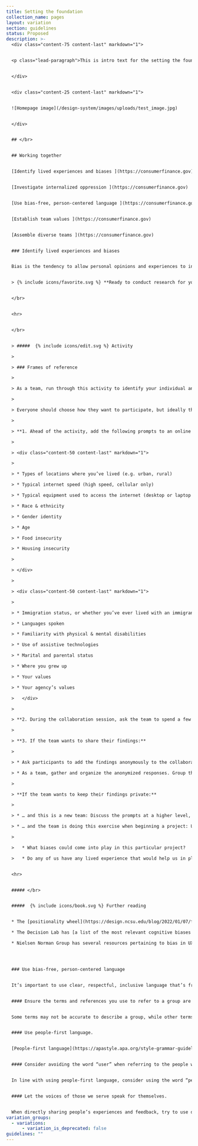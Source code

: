 ```yaml
---
title: Setting the foundation
collection_name: pages
layout: variation
section: guidelines
status: Proposed
description: >-
  <div class="content-75 content-last" markdown="1">


  <p class="lead-paragraph">This is intro text for the setting the foundation page. It is a very short paragraph. It is beautiful and awesome, and <strong>and it has a key point in bold text.</strong> </p>


  </div>


  <div class="content-25 content-last" markdown="1">


  ![Homepage image](/design-system/images/uploads/test_image.jpg)


  </div>


  ## </br>


  ## Working together


  [Identify lived experiences and biases ](https://consumerfinance.gov)


  [Investigate internalized oppression ](https://consumerfinance.gov)


  [Use bias-free, person-centered language ](https://consumerfinance.gov)


  [Establish team values ](https://consumerfinance.gov)


  [Assemble diverse teams ](https://consumerfinance.gov)


  ### Identify lived experiences and biases


  Bias is the tendency to allow personal opinions and experiences to influence one’s judgment. It’s part of the human condition to rely on these cognitive shortcuts and to assume others think like us or have similar values, opinions, and beliefs. Bias can skew our research and design activities, whether in our choice of who participates, what information is collected, or how information is interpreted. Awareness of our biases is key to mitigating against them, and that’s where the frames of reference exercise can be particularly valuable.   


  > {% include icons/favorite.svg %} **Ready to conduct research for your project?** Learn how to [check your biases when moderating a research session](https://consumerfinance.gov). 


  </br>


  <hr>


  </br>


  > #####  {% include icons/edit.svg %} Activity

  >

  > ### Frames of reference

  >

  > As a team, run through this activity to identify your individual and collective biases before beginning research or design activities. If possible, couple the exercise with a review of what you have learned about the audience.   

  >

  > Everyone should choose how they want to participate, but ideally this can be a group activity.   

  >

  > **1. Ahead of the activity, add the following prompts to an online collaboration tool set to private mode.** Organize the prompts so all participants have enough room to add their responses. (More prompts can be found in [18F’s frames of reference form](https://docs.google.com/forms/d/e/1FAIpQLScI0iTQEstjECMzFVuyMt0Giku69YggEkAlybQPlH4y7Ik9Vg/viewform).)

  >

  > <div class="content-50 content-last" markdown="1">

  >

  > * Types of locations where you’ve lived (e.g. urban, rural)   

  > * Typical internet speed (high speed, cellular only)  

  > * Typical equipment used to access the internet (desktop or laptop computer, or mobile device only)   

  > * Race & ethnicity   

  > * Gender identity   

  > * Age   

  > * Food insecurity  

  > * Housing insecurity  

  >

  > </div>

  >

  > <div class="content-50 content-last" markdown="1">

  >

  > * Immigration status, or whether you’ve ever lived with an immigrant  

  > * Languages spoken   

  > * Familiarity with physical & mental disabilities   

  > * Use of assistive technologies  

  > * Marital and parental status  

  > * Where you grew up  

  > * Your values

  > * Your agency’s values    

  >   </div>

  >

  > **2. During the collaboration session, ask the team to spend a few minutes privately noting their own personal, lived experiences in response to each of these prompts.**  

  >

  > **3. If the team wants to share their findings:**   

  >

  > * Ask participants to add the findings anonymously to the collaboration tool.   

  > * As a team, gather and organize the anonymized responses. Group them and identify themes. Ask participants what they noticed as they were doing this exercise. Was anything missing? Was anything surprising? For example, if everyone on the team lives in an urban environment, this exercise can help prompt awareness and discussion of the needs of people living in more rural areas.  

  >

  > **If the team wants to keep their findings private:**   

  >

  > * … and this is a new team: Discuss the prompts at a higher level, perhaps focusing on the agency mission and possible gaps in the team’s lived experience. For example, the team could spend more time drawing attention to gaps in internet speed and equipment, food and housing insecurity, and/or the needs of people with disabilities.  

  > * … and the team is doing this exercise when beginning a project: Use a project-focused lens to run this exercise and discuss the prompts at a higher level.  

  >

  >   * What biases could come into play in this particular project? 

  >   * Do any of us have any lived experience that would help us in planning this project? 


  <hr>


  ##### </br>


  #####  {% include icons/book.svg %} Further reading


  * The [positionality wheel](https://design.ncsu.edu/blog/2022/01/07/from-a-to-z-lesley-ann-noel-and-decolonizing-design/) is another form of the Frames of Reference exercise. 

  * The Decision Lab has [a list of the most relevant cognitive biases in behavioral economics](https://thedecisionlab.com/biases), which can be applied to our own biases as designers and researchers, but also participants.  

  * Nielsen Norman Group has several resources pertaining to bias in UX. Watch their video, [Decision Biases Affecting UX Practitioners](https://www.nngroup.com/videos/decision-biases-ux-practitioners/), to learn how to mitigate your own biases. 




  ### Use bias-free, person-centered language 


  It’s important to use clear, respectful, inclusive language that’s free of stereotypes and generalizations. Our words matter, whether we’re addressing the general public or a fellow team member. Follow the guidelines below:  


  #### Ensure the terms and references you use to refer to a group are both respectful and accurate.  


  Some terms may not be accurate to describe a group, while other terms can have negative connotations. For example, [as 18F points out, the term “American Indians and Alaskan Natives” is not an all-encompassing term for Indigenous Americans](https://github.com/18F/Equity-centered-design-with-American-Indians-and-Alaska-Natives-10x/wiki/Intro-Why-Equity-Centered-Design%3F#words-that-carry-weight), as it does not include members of non-federally-recognized tribes, or Indigenous Americans who are not members of a tribe. Do your research, read the resources listed in the “Further Reading” section below, and ask members of the group in question directly if you’re in doubt.   


  #### Use people-first language. 


  [People-first language](https://apastyle.apa.org/style-grammar-guidelines/bias-free-language/disability) is a way to respectfully acknowledge the humanity of an individual or group first, rather than the identity or condition they may experience. Examples of people-first language include “people with a mental disorder”, rather than calling someone “mentally ill”, or referring to someone as a “person without housing”, rather than as a “homeless person”. The specific terms preferred by an individual or group can vary, and do not always include people-first syntax; additionally, language is always changing. Refer to the resources in the “Further Reading” section below to better understand how to use people-first language, and always ask people directly how they wish to define themselves.   


  #### Consider avoiding the word “user” when referring to the people we serve.  


  In line with using people-first language, consider using the word “people” instead of “user” when referring to those we’re trying to help. “User” can depersonalize our intended audience, potentially reducing them to a one-dimensional data point. “People”, in contrast, acknowledges the many distinct individuals who are interacting with the services we create for them, and helps us think collectively about the multiplicity of their viewpoints and lived experiences.   


  #### Let the voices of those we serve speak for themselves.  


  When directly sharing people’s experiences and feedback, try to use direct quotes where you can, rather than interpret what they’re saying on their behalf. If you plan to share direct quotes, [refer to our guidelines on informed consent](bookmark://_Informed_consent).
variation_groups:
  - variations:
      - variation_is_deprecated: false
guidelines: ""
---
```


